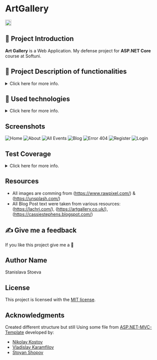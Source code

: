 # ArtGallery

<img src="https://img.shields.io/github/stars/StasiS-web/ArtGallery?color=C7D7EF&label=Stars&logo=GitHub&style=plastic" alt="repo stars" width=auto height="20"/>


## :art: Project Introduction
**Art Gallery** is a Web Application. 
My defense project for **ASP.NET Core** course at Softuni.

## :pencil: Project Description of functionalities
<details>
<summary> 
    Click here for more info. 
</summary>
  
Art Gallery's main idea is to be an app for booking and sales. A place where regular users can book an exhibition or buy a painting. 2 roles: user and admin.

<strong> User: </strong>
* Can book an exhibition event in the Gallery or buy a painting from the app store.
* Can read Blog Posts and create comments on any Article.
* Cancel booked exhibition events or request orders cancellation. Once a User cancels, an already made order should be approved by the manager.
  
<strong> Admin: </strong>
* Can Create, Edit or delete FAQ.
* Can Create, Edit or delete Events 
* Can Manage Users, Edit, Roles.
  
<strong> :pushpin: Restrictions: </strong>
* Guest Vistors (a user who is not Logged-in) are restricted to browsing through exhibition events and painting in the App Store, also through the Blog Posts, which are available for them to read.
* Users are not allowed to create FAQ, Events, Blog Posts or new Arts for purchases only if they are Administrators.
* Any user can create Comments, make orders or book events as long as it is a Logged-in user. 
* Only Guest visitors are not allowed to create comments, make orders or book events.
* Only admin is allowed to create Blog Posts, Events or Arts.
  
</details>

## :hammer: Used technologies
<details>
<summary> 
    Click here for more info. 
 </summary>
  
* ASP.NET CORE 6.0 MVC
* ASP.NET Core Areas
* Entity Framework [CORE 6.0](https://docs.microsoft.com/en-us/ef/core/)
* Seeder
* AutoMapper
* Cloudinary
* Docker Container (running Web)
* FontAwesome (font icons)
* HTML5
* CSS
* Two-Factor Authentication
* Run some sql query to match user to role
  
</details>

## Screenshots
<img src="https://res.cloudinary.com/dnvg6uuxl/image/upload/v1671199431/app_gallery/Screenshots/Home_j42wok.png" alt="Home" />
<img src="https://res.cloudinary.com/dnvg6uuxl/image/upload/v1671199429/app_gallery/Screenshots/About_mbrjdh.png" alt="About" />
<img src="https://res.cloudinary.com/dnvg6uuxl/image/upload/v1671708261/app_gallery/Screenshots/All_Events_yf9lmu.png" alt="All Events" />
<img src="https://res.cloudinary.com/dnvg6uuxl/image/upload/v1671199431/app_gallery/Screenshots/Blog_sxfl01.png" alt="Blog" />
<img src="https://res.cloudinary.com/dnvg6uuxl/image/upload/v1671704376/app_gallery/Screenshots/Error404_jl0dgx.png" alt="Error 404" />
<img src="https://res.cloudinary.com/dnvg6uuxl/image/upload/v1671704702/app_gallery/Screenshots/Register_bhd9gs.png" alt="Register" />
<img src="https://res.cloudinary.com/dnvg6uuxl/image/upload/v1671704820/app_gallery/Screenshots/Login_rxfgvp.png" alt="Login" />

## Test Coverage
<details>
<summary> 
    Click here for more info. 
 </summary>
<img src="https://res.cloudinary.com/dnvg6uuxl/image/upload/v1660657910/app_gallery/test%20coverage/Test_Coverage_Part_1_ipflgg.png" alt="Part1" />
<img src="https://res.cloudinary.com/dnvg6uuxl/image/upload/v1660657911/app_gallery/test%20coverage/Test_Coverage_Part_2_wgliji.png" alt="Part2" />
<img src="https://res.cloudinary.com/dnvg6uuxl/image/upload/v1660657910/app_gallery/test%20coverage/Test_Coverage_Part_3_pozllh.png" alt="Part3" />
<img src="https://res.cloudinary.com/dnvg6uuxl/image/upload/v1660657911/app_gallery/test%20coverage/Test_Coverage_Part_4_se9zim.png" alt="Part4" />
</details>

## Resources
* All images are comming from (https://www.rawpixel.com/) & (https://unsplash.com/)
* All Blog Post text were taken from various resources:
   (https://lachri.com/),
   (https://artgallery.co.uk/),
   (https://cassiestephens.blogspot.com/)
   
## ✍️ Give me a feedback
If you like this project give me a 🌟
   
## Author Name 
Stanislava Stoeva

## License
This project is licensed with the [MIT license](LICENSE).

## Acknowledgments
Created different structure but still Using some file from [ASP.NET-MVC-Template](https://github.com/NikolayIT/ASP.NET-MVC-Template) developed by:
- [Nikolay Kostov](https://github.com/NikolayIT)
- [Vladislav Karamfilov](https://github.com/vladislav-karamfilov)
- [Stoyan Shopov](https://github.com/StoyanShopov)

